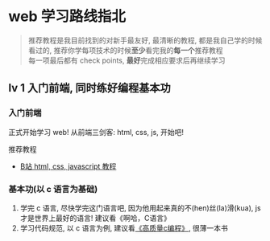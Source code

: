 
# web 学习路线指北

> 推荐教程是我目前找到的对新手最友好, 最清晰的教程, 都是我自己学的时候  看过的, 推荐你学每项技术的时候**至少**看完我的**每一个**推荐教程  
> 每一项最后都有 check points, **最好**完成相应要求后再继续学习

## lv 1 入门前端, 同时练好编程基本功

### 入门前端

正式开始学习 web! 从前端三剑客: html, css, js, 开始吧!

推荐教程

- [B站 html, css, javascript 教程](https://www.bilibili.com/video/BV1Mx411m7fd?from=search&seid=9062802739617472118)

### 基本功(以 c 语言为基础)

1. 学完 c 语言, 尽快学完这门语言吧, 因为他用起来真的不(hen)丝(la)滑(kua), js 才是世界上最好的语言! 建议看《啊哈，C语言》
2. 学习代码规范, 以 c 语言为例, 建议看[《高质量c编程》](https://pan.baidu.com/s/1orHFv), 很薄一本书